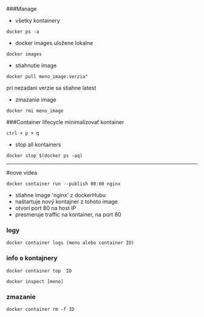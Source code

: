 ###Manage 


- všetky kontainery
````
docker ps -a 
````
- docker images uložene lokalne 
````
docker images 
````
- stiahnutie image 
````
docker pull meno_image:verzia"
````
pri nezadani verzie sa stiahne latest

-  zmazanie image
```` 
docker rmi meno_image
````

###Container lifecycle 
minimalizovať kontainer 
````
ctrl + p + q 
````
- stop all kontainers 
````
docker stop $(docker ps -aq)
````
-----------------------------------------
#nove videa

````
docker container run --publish 80:80 nginx
````
- stiahne image 'nginx' z dockerHubu
- naštartuje nový kontajner z tohoto image
- otvorí port 80 na host IP 
- presmeruje traffic na kontainer, na port 80 


### logy
````
docker container logs (meno alebo container ID) 
````

### info o kontajnery 
````
docker container top  ID 
````
````
docker inspect [meno]
````
### zmazanie 
````
docker container rm -f ID 
````


